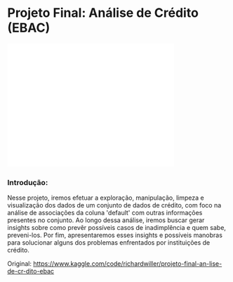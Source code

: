 # Projeto Final: Análise de Crédito (EBAC)

![Logo da EBAC](/img/ebac.png "Escola Britânica de Artes Criativas e Tecnologia")

### Introdução:

Nesse projeto, iremos efetuar a exploração, manipulação, limpeza e visualização dos dados de um conjunto de dados de crédito, com foco na análise de associações da coluna 'default' com outras informações presentes no conjunto. Ao longo dessa análise, iremos buscar gerar insights sobre como prevêr possíveis casos de inadimplência e quem sabe, preveni-los. Por fim, apresentaremos esses insights e possíveis manobras para solucionar alguns dos problemas enfrentados por instituições de crédito.


Original: https://www.kaggle.com/code/richardwiller/projeto-final-an-lise-de-cr-dito-ebac